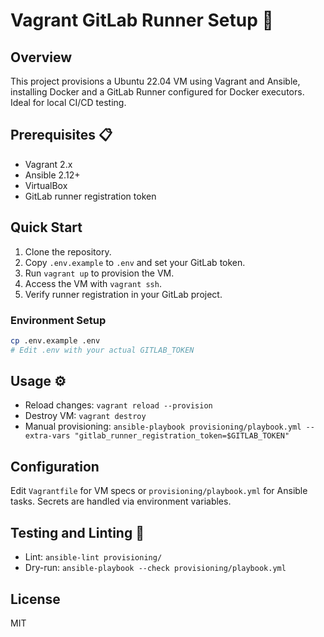 # Vagrant GitLab Runner Setup 🚀

## Overview
This project provisions a Ubuntu 22.04 VM using Vagrant and Ansible, installing Docker and a GitLab Runner configured for Docker executors. Ideal for local CI/CD testing.

## Prerequisites 📋
- Vagrant 2.x
- Ansible 2.12+
- VirtualBox
- GitLab runner registration token

## Quick Start
1. Clone the repository.
2. Copy `.env.example` to `.env` and set your GitLab token.
3. Run `vagrant up` to provision the VM.
4. Access the VM with `vagrant ssh`.
5. Verify runner registration in your GitLab project.

### Environment Setup
```bash
cp .env.example .env
# Edit .env with your actual GITLAB_TOKEN
```

## Usage ⚙️
- Reload changes: `vagrant reload --provision`
- Destroy VM: `vagrant destroy`
- Manual provisioning: `ansible-playbook provisioning/playbook.yml --extra-vars "gitlab_runner_registration_token=$GITLAB_TOKEN"`

## Configuration
Edit `Vagrantfile` for VM specs or `provisioning/playbook.yml` for Ansible tasks. Secrets are handled via environment variables.

## Testing and Linting 🧪
- Lint: `ansible-lint provisioning/`
- Dry-run: `ansible-playbook --check provisioning/playbook.yml`

## License
MIT
